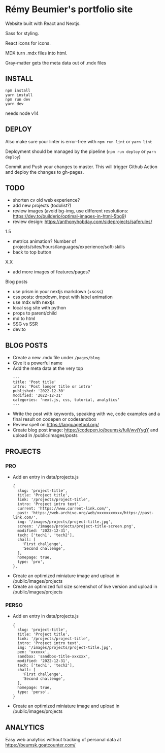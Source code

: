 # Rémy Beumier's portfolio site

Website built with React and Nextjs.

Sass for styling.

React icons for icons.

MDX turn .mdx files into html.

Gray-matter gets the meta data out of .mdx files

## INSTALL

```
npm install
yarn install
npm run dev
yarn dev
```

needs node v14

## DEPLOY

Also make sure your linter is error-free with `npm run lint` or `yarn lint`

Deployment should be managed by the pipeline (`npm run deploy` or `yarn deploy`)

Commit and Push your changes to master.
This will trigger Github Action and deploy the changes to gh-pages.

## TODO

- shorten cv old web experience?
- add new projects (todolist?)
- review images (avoid bg-img, use different resolutions: https://dev.to/builderio/optimal-images-in-html-5bg9)
- review design: https://anthonyhobday.com/sideprojects/saferules/

1.5
- metrics animation? Number of projects/sites/hours/languages/experience/soft-skills
- back to top button

X.X
- add more images of features/pages?

Blog posts
- use prism in your nextjs markdown (+scss)
- css posts: dropdown, input with label animation
- use mdx with nextjs
- local ssg site with python
- props to parent/child
- md to html
- SSG vs SSR
- dev.to

## BLOG POSTS

- Create a new .mdx file under `/pages/blog`
- Give it a powerful name
- Add the meta data at the very top
  ```
  ---
  title: 'Post title'
  intro: 'Post longer title or intro'
  published: '2022-12-30'
  modified: '2022-12-31'
  categories: 'next.js, css, tutorial, analytics'
  ---
  ```
- Write the post with keywords, speaking with we, code examples and a final result on codepen or codesandbox
- Review spell on https://languagetool.org/
- Create blog post image: https://codepen.io/beumsk/full/wvjYygY and upload in /public/images/posts

## PROJECTS

### PRO

- Add en entry in data/projects.js
  ```
  {
    slug: 'project-title',
    title: 'Project title',
    link: '/projects/project-title',
    intro: 'Project intro text',
    current: 'https://www.current-link.com/',
    past: 'https://web.archive.org/web/xxxxxxxxxxx/https://past-link.com/',
    img: '/images/projects/project-title.jpg',
    screen: '/images/projects/project-title-screen.png',
    modified: '2022-12-31',
    tech: ['tech1', 'tech2'],
    chall: [
      'First challenge',
      'Second challenge',
    ],
    homepage: true,
    type: 'pro',
  },
  ```
- Create an optimized miniature image and upload in /public/images/projects
- Create an optimized full size screenshot of live version and upload in /public/images/projects

### PERSO

- Add en entry in data/projects.js
  ```
  {
    slug: 'project-title',
    title: 'Project title',
    link: '/projects/project-title',
    intro: 'Project intro text',
    img: '/images/projects/project-title.jpg',
    pen: 'xxxxxx',
    sandbox: 'sandbox-title-xxxxxx',
    modified: '2022-12-31',
    tech: ['tech1', 'tech2'],
    chall: [
      'First challenge',
      'Second challenge',
    ],
    homepage: true,
    type: 'perso',
  }
  ```
- Create an optimized miniature image and upload in /public/images/projects

## ANALYTICS

Easy web analytics without tracking of personal data at https://beumsk.goatcounter.com/
